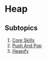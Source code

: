 # Heap

## Subtopics

1. [Core Skills](./core_skills)
2. [Push And Pop](./push_and_pop)
3. [Heapify](./heapify)
